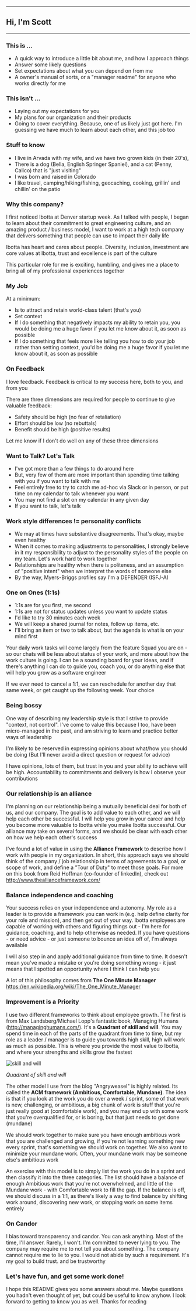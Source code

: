 
---
## Hi, I'm Scott
---

### This is ...
* A quick way to introduce a little bit about me, and how I approach things
* Answer some likely questions
* Set expectations about what you can depend on from me
* A owner's manual of sorts, or a "manager readme" for anyone who works directly for me

### This isn't ...
* Laying out my expectations for you
* My plans for our organization and their products
* Going to cover everything. Because, one of us likely just got here. I'm guessing we have much to learn about each other, and this job too

### Stuff to know
* I live in Arvada with my wife, and we have two grown kids (in their 20's),
* There is a dog (Bella, English Springer Spaniel), and a cat (Penny, Calico) that is "just visiting"
* I was born and raised in Colorado
* I like travel, camping/hiking/fishing, geocaching, cooking, grillin' and chillin' on the patio

### Why this company?
I first noticed Ibotta at Denver startup week. As I talked with people, I began to learn about their commitment to great engineering culture, and an amazing product / business model, I want to work at a high tech company that delivers something that people can use to impact their daily life

Ibotta has heart and cares about people. Diversity, inclusion, investment are core values at Ibotta, trust and excellence is part of the culture

This particular role for me is exciting, humbling, and gives me a place to bring all of my professional experiences together

### My Job
At a minimum:
* Is to attract and retain world-class talent (that's you)
* Set context
* If I do something that negatively impacts my ability to retain you, you would be doing me a huge favor if you let me know about it, as soon as possible
* If I do something that feels more like telling you how to do your job rather than setting context, you'd be doing me a huge favor if you let me know about it, as soon as possible

### On Feedback
I love feedback. Feedback is critical to my success here, both to you, and from you

There are three dimensions are required for people to continue to give valuable feedback:
* Safety should be high (no fear of retaliation)
* Effort should be low (no rebuttals)
* Benefit should be high (positive results)

Let me know if I don't do well on any of these three dimensions

### Want to Talk? Let's Talk
* I've got more than a few things to do around here
* But, very few of them are more important than spending time talking with you if you want to talk with me
* Feel entirely free to try to catch me ad-hoc via Slack or in person, or put time on my calendar to talk whenever you want
* You may not find a slot on my calendar in any given day
* If you want to talk, let's talk

### Work style differences != personality conflicts
* We may at times have substantive disagreements. That's okay, maybe even healthy
* When it comes to making adjustments to personalities, I strongly believe in it my responsibility to adjust to the personality styles of the people on my team. Let's work hard to work together
* Relationships are healthy when there is politeness, and an assumption of "positive intent" when we interpret the words of someone else
* By the way, Myers-Briggs profiles say I'm a DEFENDER (ISFJ-A)

### One on Ones (1:1s)
* 1:1s are for you first, me second
* 1:1s are not for status updates unless you want to update status
* I'd like to try 30 minutes each week
* We will keep a shared journal for notes, follow up items, etc.
* I'll bring an item or two to talk about, but the agenda is what is on your mind first

Your daily work tasks will come largely from the feature Squad you are on - so our chats will be less about status of your work, and more about how the work culture is going. I can be a sounding board for your ideas, and if there's anything I can do to guide you, coach you, or do anything else that will help you grow as a software engineer

If we ever need to cancel a 1:1, we can reschedule for another day that same week, or get caught up the following week. Your choice

### Being bossy
One way of describing my leadership style is that I strive to provide "context, not control". I've come to value this because I too, have been micro-managed in the past, and am striving to learn and practice better ways of leadership

I'm likely to be reserved in expressing opinions about what/how you should be doing (But I'll never avoid a direct question or request for advice)

I have opinions, lots of them, but trust in you and your ability to achieve will be high. Accountability to commitments and delivery is how I observe your contributions

### Our relationship is an alliance
I'm planning on our relationship being a mutually beneficial deal for both of us, and our company. The goal is to add value to each other, and we will help each other be successful. I will help you grow in your career and help you become more valuable to Ibotta while you make Ibotta successful. Our alliance may take on several forms, and we should be clear with each other on how we help each other's success

I've found a lot of value in using the **Alliance Framework** to describe how I work with people in my organization.
In short, this approach says we should think of the company / job relationship in terms of agreements to a goal, or scope of work, and define a "Tour of Duty" to meet those goals.
For more on this book from Reid Hoffman (co-founder of linkedIn), check out http://www.theallianceframework.com/

### Balance independence and coaching
Your success relies on your independence and autonomy. My role as a leader is to provide a framework you can work in (e.g. help define clarity for your role and mission), and then get out of your way. Ibotta employees are capable of working with others and figuring things out - I'm here for guidance, coaching, and to help otherwise as needed. If you have questions - or need advice - or just someone to bounce an idea off of, I'm always available

I will also step in and apply additional guidance from time to time. It doesn't mean you've made a mistake or you're doing something wrong - it just means that I spotted an opportunity where I think I can help you

A lot of this philosophy comes from  **The One Minute Manager** https://en.wikipedia.org/wiki/The_One_Minute_Manager

### Improvement is a Priority
I use two different frameworks to think about employee growth. The first is from Max Landsberg/Michael Lopp's fantastic book, Managing Humans (http://managinghumans.com/). It's a **Quadrant of skill and will**. You may spend time in each of the parts of the quadrant from time to time, but my role as a leader / manager is to guide you towards high skill, high will work as much as possible. This is where you provide the most value to Ibotta, and where your strengths and skills grow the fastest

![skill and will](http://www.leadershipissues.com/wp-content/uploads/2016/02/will.gif "skill and will")

_Quadrant of skill and will_

The other model I use from the blog "Angryweasel" is highly related. Its called the **ACM framework (Ambitious, Comfortable, Mundane)**. The idea is that if you look at the work you do over a week / sprint, some of that work is new, challenging, or ambitious, a big chunk of work is stuff that you're just really good at (comfortable work), and you may end up with some work that you're overqualified for, or is boring, but that just needs to get done (mundane)

We should work together to make sure you have enough ambitious work that you are challenged and growing, if you're not learning something new every sprint, that's something we should work on together. We also want to minimize your mundane work. Often, your mundane work may be someone else's ambitious work

An exercise with this model is to simply list the work you do in a sprint and then classify it into the three categories. The list should have a balance of enough Ambitious work that you're not overwhelmed, and little of the Mundane work - with Comfortable work to fill the gap. If the balance is off, we should discuss in a 1:1, as there's likely a way to find balance by shifting work around, discovering new work, or stopping work on some items entirely

### On Candor
I bias toward transparency and candor.  You can ask anything.  Most of the time, I'll answer. Rarely, I won't. I'm committed to never lying to you. The company may require me to not tell you about something. The company cannot require me to lie to you. I would not abide by such a requirement. It's my goal to build trust. and be trustworthy

### Let's have fun, and get some work done!
I hope this README gives you some answers about me. Maybe questions you hadn't even thought of yet, but could be useful to know anyhow. I look forward to getting to know you as well. Thanks for reading
